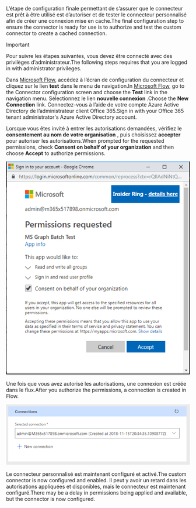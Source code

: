<!-- markdownlint-disable MD002 MD041 -->

<span data-ttu-id="c65ed-101">L’étape de configuration finale permettant de s’assurer que le connecteur est prêt à être utilisé est d’autoriser et de tester le connecteur personnalisé afin de créer une connexion mise en cache.</span><span class="sxs-lookup"><span data-stu-id="c65ed-101">The final configuration step to ensure the connector is ready for use is to authorize and test the custom connector to create a cached connection.</span></span>

> [!IMPORTANT]
> <span data-ttu-id="c65ed-102">Pour suivre les étapes suivantes, vous devez être connecté avec des privilèges d’administrateur.</span><span class="sxs-lookup"><span data-stu-id="c65ed-102">The following steps requires that you are logged in with administrator privileges.</span></span>

<span data-ttu-id="c65ed-103">Dans [Microsoft Flow](https://flow.microsoft.com), accédez à l’écran de configuration du connecteur et cliquez sur le lien **test** dans le menu de navigation.</span><span class="sxs-lookup"><span data-stu-id="c65ed-103">In [Microsoft Flow](https://flow.microsoft.com), go to the Connector configuration screen and choose the **Test** link in the navigation menu.</span></span> <span data-ttu-id="c65ed-104">Sélectionnez le lien **nouvelle connexion** .</span><span class="sxs-lookup"><span data-stu-id="c65ed-104">Choose the **New Connection** link.</span></span> <span data-ttu-id="c65ed-105">Connectez-vous à l’aide de votre compte Azure Active Directory de l’administrateur client Office 365.</span><span class="sxs-lookup"><span data-stu-id="c65ed-105">Sign in with your Office 365 tenant administrator's Azure Active Directory account.</span></span>

<span data-ttu-id="c65ed-106">Lorsque vous êtes invité à entrer les autorisations demandées, vérifiez le **consentement au nom de votre organisation** , puis choisissez **accepter** pour autoriser les autorisations.</span><span class="sxs-lookup"><span data-stu-id="c65ed-106">When prompted for the requested permissions, check **Consent on behalf of your organization** and then choose **Accept** to authorize permissions.</span></span>

![Capture d’écran de l’invite d’autorisation](./images/flow-conn8.png)

<span data-ttu-id="c65ed-108">Une fois que vous avez autorisé les autorisations, une connexion est créée dans le flux.</span><span class="sxs-lookup"><span data-stu-id="c65ed-108">After you authorize the permissions, a connection is created in Flow.</span></span>

![Capture d’écran de la connexion créée dans Microsoft Flow](./images/flow-conn9.png)

<span data-ttu-id="c65ed-110">Le connecteur personnalisé est maintenant configuré et activé.</span><span class="sxs-lookup"><span data-stu-id="c65ed-110">The custom connector is now configured and enabled.</span></span> <span data-ttu-id="c65ed-111">Il peut y avoir un retard dans les autorisations appliquées et disponibles, mais le connecteur est maintenant configuré.</span><span class="sxs-lookup"><span data-stu-id="c65ed-111">There may be a delay in permissions being applied and available, but the connector is now configured.</span></span>